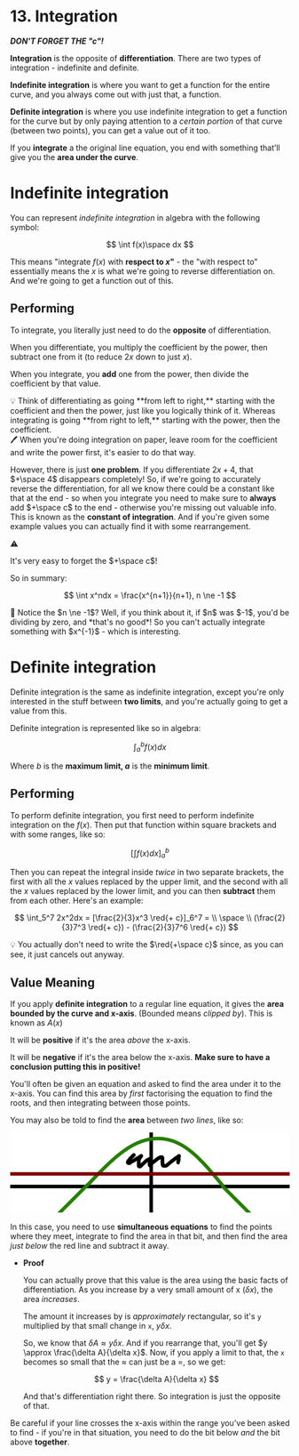 # 13. Integration

***DON'T FORGET THE "c"!***

**Integration** is the opposite of **differentiation**. There are two types of integration - indefinite and definite. 

**Indefinite integration** is where you want to get a function for the entire curve, and you always come out with just that, a function. 

**Definite integration** is where you use indefinite integration to get a function for the curve but by only paying attention to a *certain portion* of that curve (between two points), you can get a value out of it too. 

If you **integrate** a the original line equation, you end with something that’ll give you the **area under the curve**.

# Indefinite integration

You can represent *indefinite integration* in algebra with the following symbol:

$$
\int f(x)\space dx
$$

This means "integrate $f(x)$ with **respect to $x$"** - the "with respect to" essentially means the $x$ is what we're going to reverse differentiation on. And we're going to get a function out of this.

## Performing

To integrate, you literally just need to do the **opposite** of differentiation. 

When you differentiate, you multiply the coefficient by the power, then subtract one from it (to reduce $2x$ down to just $x$). 

When you integrate, you **add** one from the power, then divide the coefficient by that value.

<aside>
💡 Think of differentiating as going **from left to right,** starting with the coefficient and then the power, just like you logically think of it. Whereas integrating is going **from right to left,** starting with the power, then the coefficient.

</aside>

<aside>
🖊️ When you're doing integration on paper, leave room for the coefficient and write the power first, it's easier to do that way.

</aside>

However, there is just **one problem**. If you differentiate $2x + 4$, that $+\space 4$ disappears completely! So, if we're going to accurately reverse the differentiation, for all we know there could be a constant like that at the end - so when you integrate you need to make sure to **always** add $+\space c$ to the end - otherwise you're missing out valuable info. This is known as the **constant of integration**. And if you're given some example values you can actually find it with some rearrangement.

<aside>
⚠️

It's very easy to forget the $+\space c$!

</aside>

So in summary:

$$
\int x^ndx = \frac{x^{n+1}}{n+1}, n \ne -1
$$

<aside>
👀 Notice the $n \ne -1$? Well, if you think about it, if $n$ was $-1$, you'd be dividing by zero, and *that's no good*! So you can't actually integrate something with $x^{-1}$ - which is interesting.

</aside>

# Definite integration

Definite integration is the same as indefinite integration, except you're only interested in the stuff between **two limits**, and you're actually going to get a value from this.

Definite integration is represented like so in algebra:

$$
\int_{a}^{b}f(x)dx
$$

Where $b$ is the **maximum limit, $a$** is the **minimum limit**.

## Performing

To perform definite integration, you first need to perform indefinite integration on the $f(x)$. Then put that function within square brackets and with some ranges, like so:

$$
[\int f(x)dx]_a^b
$$

Then you can repeat the integral inside *twice* in two separate brackets, the first with all the $x$ values replaced by the upper limit, and the second with all the $x$ values replaced by the lower limit, and you can then **subtract** them from each other. Here's an example:

 

$$
\int_5^7 2x^2dx = [\frac{2}{3}x^3 \red{+ c}]_6^7 = \\
\space \\
(\frac{2}{3}7^3 \red{+ c}) - (\frac{2}{3}7^6 \red{+ c})
$$

<aside>
💡 You actually don't need to write the $\red{+\space c}$ since, as you can see, it just cancels out anyway.

</aside>

## Value Meaning

If you apply **definite integration** to a regular line equation, it gives the **area bounded by the curve and x-axis**. (Bounded means *clipped by*). This is known as $A(x)$

It will be **positive** if it's the area *above* the x-axis.

It will be **negative** if it's the area below the x-axis. **Make sure to have a conclusion putting this in positive!**

You'll often be given an equation and asked to find the area under it to the x-axis. You can find this area by *first* factorising the equation to find the roots, and then integrating between those points.

You may also be told to find the **area** between *two lines*, like so:

![Untitled](13%20Integration%20ffe92242fd9449488521bd01c1877adc/Untitled.png)

In this case, you need to use **simultaneous equations** to find the points where they meet, integrate to find the area in that bit, and then find the area *just below* the red line and subtract it away.

- **Proof**
    
    You can actually prove that this value is the area using the basic facts of differentiation. As you increase by a very small amount of x ($\delta x$), the area *increases*. 
    
    The amount it increases by is *approximately* rectangular, so it's `y` multiplied by that small change in `x`, $y\delta x$.
    
    So, we know that $\delta A \approx y\delta x$. And if you rearrange that, you'll get $y \approx \frac{\delta A}{\delta x}$. Now, if you apply a limit to that, the `x` becomes so small that the $\approx$ can just be a $=$, so we get:
    
    $$
    y = \frac{\delta A}{\delta x}
    $$
    
    And that's differentiation right there. So integration is just the opposite of that.
    

Be careful if your line crosses the x-axis within the range you've been asked to find - if you're in that situation, you need to do the bit below *and* the bit above **together**.